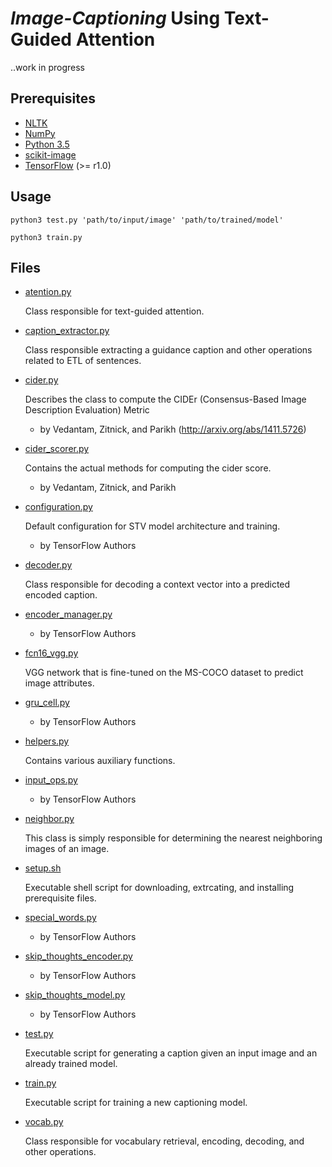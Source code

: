 # *Image-Captioning* Using Text-Guided Attention

..work in progress

## Prerequisites

* [NLTK](http://www.nltk.org/)
* [NumPy](http://www.numpy.org/)
* [Python 3.5](https://www.python.org/downloads/release/python-350/)
* [scikit-image](http://scikit-image.org/docs/dev/api/skimage.html)
* [TensorFlow](https://www.tensorflow.org/) (>= r1.0)

## Usage

```
python3 test.py 'path/to/input/image' 'path/to/trained/model'
```

```
python3 train.py
```

## Files

* [atention.py](./src/attention.py)

    Class responsible for text-guided attention.

* [caption_extractor.py](./src/caption_extractor.py)

    Class responsible extracting a guidance caption and other operations related to ETL of sentences.

* [cider.py](./src/cider/cider.py)

    Describes the class to compute the CIDEr (Consensus-Based Image Description Evaluation) Metric 
    
    - by Vedantam, Zitnick, and Parikh (http://arxiv.org/abs/1411.5726)


* [cider_scorer.py](./src/cider/cider_scorer.py)

    Contains the actual methods for computing the cider score.
    
    - by Vedantam, Zitnick, and Parikh


* [configuration.py](./src/stv/configuration.py)

    Default configuration for STV model architecture and training.
    - by TensorFlow Authors
    
* [decoder.py](./src/decoder.py)

    Class responsible for decoding a context vector into a predicted encoded caption.

* [encoder_manager.py](./src/stv/encoder_manager.py)

    - by TensorFlow Authors

* [fcn16_vgg.py](./src/vgg/fcn16_vgg.py)

    VGG network that is fine-tuned on the MS-COCO dataset to predict image attributes.

* [gru_cell.py](./src/stv/gru_cell.py)

    - by TensorFlow Authors

* [helpers.py](./src/helpers.py)

    Contains various auxiliary functions.

* [input_ops.py](./src/stv/input_ops.py)

    - by TensorFlow Authors
 
* [neighbor.py](./src/neighbor.py)

    This class is simply responsible for determining the nearest neighboring images of an image.
 
* [setup.sh](./bin/setup.sh) 

    Executable shell script for downloading, extrcating, and installing prerequisite files.

* [special_words.py](./src/stv/special_words.py)

    - by TensorFlow Authors

* [skip_thoughts_encoder.py](./src/stv/skip_thoughts_encoder.py)

    - by TensorFlow Authors

* [skip_thoughts_model.py](./src/stv/skip_thoughts_model.py)
 
    - by TensorFlow Authors
 
* [test.py](./src/test.py)

    Executable script for generating a caption given an input image and an already trained model.

* [train.py](./src/train.py)

    Executable script for training a new captioning model.
    
* [vocab.py](./src/vocab.py)

    Class responsible for vocabulary retrieval, encoding, decoding, and other operations.

